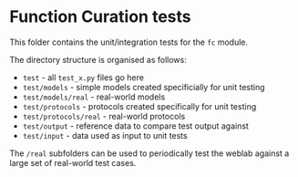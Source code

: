 # Function Curation tests

This folder contains the unit/integration tests for the ``fc`` module.

The directory structure is organised as follows:

- `test` - all `test_x.py` files go here
- `test/models` - simple models created specificially for unit testing
- `test/models/real` - real-world models
- `test/protocols` - protocols created specifically for unit testing
- `test/protocols/real` - real-world protocols
- `test/output` - reference data to compare test output against
- `test/input` - data used as input to unit tests

The `/real` subfolders can be used to periodically test the weblab against a large set of real-world test cases.
  
